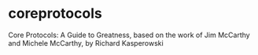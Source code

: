 # coreprotocols
Core Protocols: A Guide to Greatness, based on the work of Jim McCarthy and Michele McCarthy, by Richard Kasperowski
